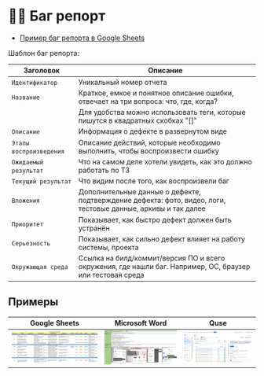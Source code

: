 # 🐞📑 Баг репорт
-  [Пример баг репорта в Google Sheets](https://docs.google.com/spreadsheets/d/1xE884m8sIseDaX6tVHSvB8hX99KhtqzWwJxgPvAsCcw/edit?usp=sharing)

Шаблон баг репорта:

|        Заголовок        |              Описание                                                                                          |
|-------------------------|----------------------------------------------------------------------------------------------------------------|
| `Идентификатор`         | Уникальный номер отчета                                                                                        |
| `Название `             | Краткое, емкое и понятное описание ошибки, отвечает на три вопроса: что, где, когда?                           |
|                         | Для удобства можно использовать теги, которые пишутся в квадратных скобках "[]"                                |
| `Описание`              | Информация о дефекте в развернутом виде                                                                        |
| `Этапы воспроизведения` | Описание действий, которые необходимо выполнить, чтобы воспроизвести ошибку                                    |
| `Ожидаемый результат`   | Что на самом деле хотели увидеть, как это должно работать по ТЗ                                                |
| `Текущий результат`     | Что видим после того, как воспроизвели баг                                                                     |
| `Вложения`              | Дополнительные данные о дефекте, подтверждение дефекта: фото, видео, логи, тестовые данные, архивы и так далее |
| `Приоритет`             | Показывает, как быстро дефект должен быть устранён                                                             |
| `Серьезность`           | Показывает, как сильно дефект влияет на работу системы, проекта                                                |
| `Окружающая среда`      | Ссылка на билд/коммит/версия ПО и всего окружения, где нашли баг. Например, ОС, браузер или тестовая среда     |

## Примеры
|        Google Sheets        |        Microsoft Word        |        Quse        |
|-----------------------------|------------------------------|--------------------|
| <img src="https://github.com/AilonWol/AilonWol/blob/main/%D0%A0%D0%B5%D1%81%D1%83%D1%80%D1%81%D1%8B/Bug%20report_Homepage_SBS.png" width="1950"> | <img src="https://github.com/AilonWol/AilonWol/blob/main/%D0%A0%D0%B5%D1%81%D1%83%D1%80%D1%81%D1%8B/Bug%20report_Ya_Br_Google_Sh.png" width="1300"> |<img src="https://github.com/AilonWol/AilonWol/blob/main/%D0%A0%D0%B5%D1%81%D1%83%D1%80%D1%81%D1%8B/Bug%20report_Homepage_SBS_Jira.png" width="1600">  | 

